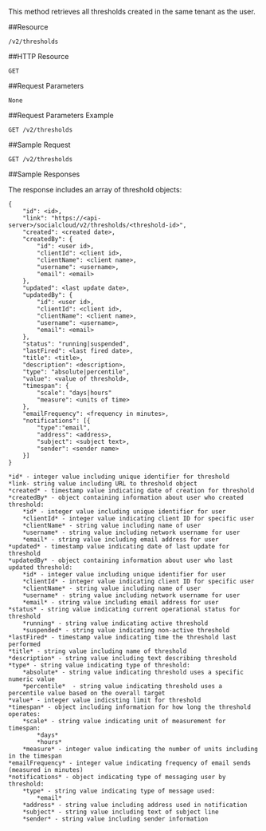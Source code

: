 This method retrieves all thresholds created in the same tenant as the user.

##Resource

	/v2/thresholds

##HTTP Resource

	GET

##Request Parameters

	None

##Request Parameters Example

	GET /v2/thresholds

##Sample Request
```
GET /v2/thresholds
```

##Sample Responses

The response includes an array of threshold objects:

```
{
    "id": <id>,
    "link": "https://<api-server>/socialcloud/v2/thresholds/<threshold-id>",
    "created": <created date>,
    "createdBy": {
        "id": <user id>,
        "clientId": <client id>,
        "clientName": <client name>,
        "username": <username>,
        "email": <email>
    },
    "updated": <last update date>,
    "updatedBy": {
        "id": <user id>,
        "clientId": <client id>,
        "clientName": <client name>,
        "username": <username>,
        "email": <email>
    },
    "status": "running|suspended",
    "lastFired": <last fired date>,
    "title": <title>,
    "description": <description>,
    "type": "absolute|percentile",
    "value": <value of threshold>,
    "timespan": {
        "scale": "days|hours"
        "measure": <units of time>
    },
    "emailFrequency": <frequency in minutes>,
    "notifications": [{
        "type":"email",
        "address": <address>,
        "subject": <subject text>,
        "sender": <sender name>
    }]
}
```

    *id* - integer value including unique identifier for threshold
    *link- string value including URL to threshold object
    *created* - timestamp value indicating date of creation for threshold
    *createdBy* - object containing information about user who created threshold:
        *id* - integer value including unique identifier for user
        *clientId* - integer value indicating client ID for specific user
        *clientName* - string value including name of user
        *username* - string value including network username for user
        *email* - string value including email address for user
    *updated* - timestamp value indicating date of last update for threshold
    *updatedBy* - object containing information about user who last updated threshold:
        *id* - integer value including unique identifier for user
        *clientId* - integer value indicating client ID for specific user
        *clientName* - string value including name of user
        *username* - string value including network username for user
        *email* - string value including email address for user
    *status* - string value indicating current operational status for threshold
        *running* - string value indicating active threshold
        *suspended* - string value indicating non-active threshold
    *lastFired* - timestamp value indicating time the threshold last performed
    *title* - string value including name of threshold
    *description* - string value including text describing threshold
    *type* - string value indicating type of threshold:
        *absolute* - string value indicating threshold uses a specific numeric value
        *percentile*  - string value indicating threshold uses a percentile value based on the overall target
    *value* - integer value indicsting limit for threshold
    *timespan* - object including information for how long the threshold operates:
        *scale* - string value indicating unit of measurement for timespan:
            *days*
            *hours*
        *measure* - integer value indicating the number of units including in the timespan
    *emailFrequency* - integer value indicating frequency of email sends (measured in minutes)
    *notifications* - object indicating type of messaging user by threshold:
        *type* - string value indicating type of message used:
            *email*
        *address* - string value including address used in notification
        *subject* - string value including text of subject line
        *sender* - string value including sender information